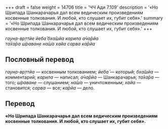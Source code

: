 +++
draft = false
weight = 14706
title = 'ЧЧ Ади 7.109'
description = '«Но Шрипада Шанкарачарья дал всем ведическим произведениям косвенные толкования. И любой, кто слушает их, губит себя».'
summary = '«Но Шрипада Шанкарачарья дал всем ведическим произведениям косвенные толкования. И любой, кто слушает их, губит себя».'
+++

_гаун̣а-вр̣ттйе йеба̄ бха̄шйа карила а̄ча̄рйа  
та̄ха̄ра ш́раван̣е на̄ш́а хайа сарва ка̄рйа_

## Пословный перевод

_гаун̣а_\-_вр̣ттйа_ — косвенным толкованием; _йеба̄_ — который; _бха̄шйа_ — комментарий; _карила_ — написал; _а̄ча̄рйа_ — Шанкарачарья; _та̄ха̄ра_ — того; _ш́раван̣е_ — слушанием; _на̄ш́а_ — уничтоженным; _хайа_ — становится; _сарва_ — все; _ка̄рйа_ — дело.

## Перевод

**«Но Шрипада Шанкарачарья дал всем ведическим произведениям косвенные толкования. И любой, кто слушает их, губит себя».**
